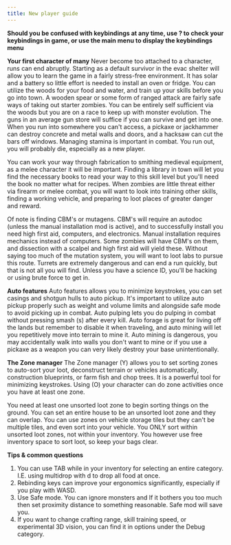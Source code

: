 ```yaml
---
title: New player guide
---
```


**Should you be confused with keybindings at any time, use ? to check your keybindings in game, or
use the main menu to display the keybindings menu**

**Your first character of many** Never become too attached to a character, runs can end abruptly.
Starting as a default survivor in the evac shelter will allow you to learn the game in a fairly
stress-free environment. It has solar and a battery so little effort is needed to install an oven or
fridge. You can utilize the woods for your food and water, and train up your skills before you go
into town. A wooden spear or some form of ranged attack are fairly safe ways of taking out starter
zombies. You can be entirely self sufficient via the woods but you are on a race to keep up with
monster evolution. The guns in an average gun store will suffice if you can survive and get into
one. When you run into somewhere you can't access, a pickaxe or jackhammer can destroy concrete and
metal walls and doors, and a hacksaw can cut the bars off windows. Managing stamina is important in
combat. You run out, you will probably die, especially as a new player.

You can work your way through fabrication to smithing medieval equipment, as a melee character it
will be important. Finding a library in town will let you find the necessary books to read your way
to this skill level but you'll need the book no matter what for recipes. When zombies are little
threat either via firearm or melee combat, you will want to look into training other skills, finding
a working vehicle, and preparing to loot places of greater danger and reward.

Of note is finding CBM's or mutagens. CBM's will require an autodoc (unless the manual installation
mod is active), and to successfully install you need high first aid, computers, and electronics.
Manual installation requires mechanics instead of computers. Some zombies will have CBM's on them,
and dissection with a scalpel and high first aid will yield these. Without saying too much of the
mutation system, you will want to loot labs to pursue this route. Turrets are extremely dangerous
and can end a run quickly, but that is not all you will find. Unless you have a science ID, you'll
be hacking or using brute force to get in.

**Auto features** Auto features allows you to minimize keystrokes, you can set casings and shotgun
hulls to auto pickup. It's important to utilize auto pickup properly such as weight and volume
limits and alongside safe mode to avoid picking up in combat. Auto pulping lets you do pulping in
combat without pressing smash (s) after every kill. Auto forage is great for living off the lands
but remember to disable it when traveling, and auto mining will let you repetitively move into
terrain to mine it. Auto mining is dangerous, you may accidentally walk into walls you don't want to
mine or if you use a pickaxe as a weapon you can very likely destroy your base unintentionally.

**The Zone manager** The Zone manager (Y) allows you to set sorting zones to auto-sort your loot,
deconstruct terrain or vehicles automatically, construction blueprints, or farm fish and chop trees.
It is a powerful tool for minimizing keystrokes. Using (O) your character can do zone activities
once you have at least one zone.

You need at least one unsorted loot zone to begin sorting things on the ground. You can set an
entire house to be an unsorted loot zone and they can overlap. You can use zones on vehicle storage
tiles but they can't be multiple tiles, and even sort into your vehicle. You ONLY sort within
unsorted loot zones, not within your inventory. You however use free inventory space to sort loot,
so keep your bags clear.

**Tips & common questions**

1. You can use TAB while in your inventory for selecting an entire category. I.E. using multidrop
   with d to drop all food at once.
2. Rebinding keys can improve your ergonomics significantly, especially if you play with WASD.
3. Use Safe mode. You can ignore monsters and If it bothers you too much then set proximity distance
   to something reasonable. Safe mod will save you.
4. If you want to change crafting range, skill training speed, or experimental 3D vision, you can
   find it in options under the Debug category.
